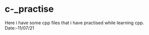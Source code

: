 # c-_practise

Here i have some cpp files that i have practised while learning cpp.
                                                                                       Date:-11/07/21
